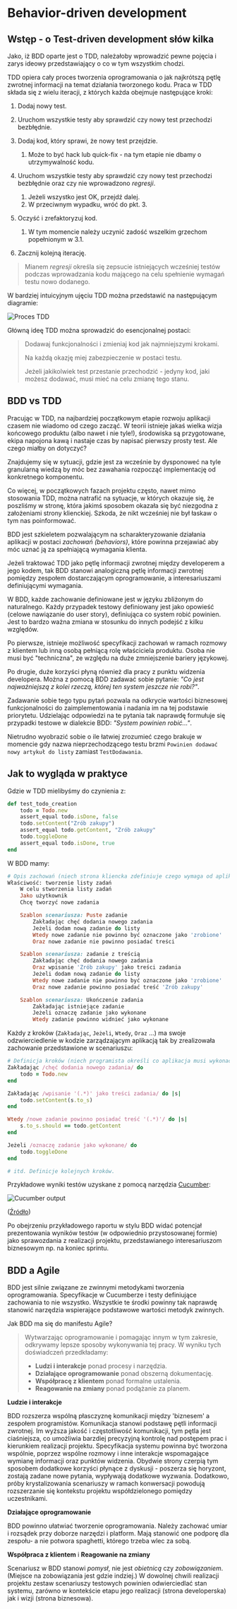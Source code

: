 Behavior-driven development
===

Wstęp - o Test-driven development słów kilka
---

Jako, iż BDD oparte jest o TDD, należałoby wprowadzić pewne pojęcia i zarys ideowy przedstawiający o co w tym wszystkim
chodzi.

TDD opiera cały proces tworzenia oprogramowania o jak najkrótszą pętlę zwrotnej informacji na temat działania
tworzonego kodu.
Praca w TDD składa się z wielu iteracji, z których każda obejmuje następujące kroki:

1. Dodaj nowy test.
2. Uruchom wszystkie testy aby sprawdzić czy nowy test przechodzi bezbłędnie.
3. Dodaj kod, który sprawi, że nowy test przejdzie.

    1. Może to być hack lub quick-fix - na tym etapie nie dbamy o utrzymywalność kodu.

4. Uruchom wszystkie testy aby sprawdzić czy nowy test przechodzi bezbłędnie oraz czy nie wprowadzono *regresji*.

    1. Jeżeli wszystko jest OK, przejdź dalej.
    2. W przeciwnym wypadku, wróć do pkt. 3.

5. Oczyść i zrefaktoryzuj kod.

    1. W tym momencie należy uczynić zadość wszelkim grzechom popełnionym w 3.1.

6. Zacznij kolejną iterację.

> Mianem *regresji* określa się zepsucie istniejących wcześniej testów podczas wprowadzania kodu mającego na celu
> spełnienie wymagań testu nowo dodanego.

W bardziej intuicyjnym ujęciu TDD można przedstawić na następującym diagramie:

![Proces TDD](assets/tdd.png)

Główną ideę TDD można sprowadzić do esencjonalnej postaci:

> Dodawaj funkcjonalności i zmieniaj kod jak najmniejszymi krokami.
>
> Na każdą okazję miej zabezpieczenie w postaci testu.
>
> Jeżeli jakikolwiek test przestanie przechodzić - jedyny kod, jaki możesz dodawać, musi mieć na celu zmianę tego stanu.

BDD vs TDD
---

Pracując w TDD, na najbardziej początkowym etapie rozwoju aplikacji czasem nie wiadomo od czego zacząć.
W teorii istnieje jakaś wielka wizja końcowego produktu (albo nawet i nie tyle!), środowiska są przygotowane, ekipa
napojona kawą i nastaje czas by napisać pierwszy prosty test.
Ale czego miałby on dotyczyć?

Znajdujemy się w sytuacji, gdzie jest za wcześnie by dysponoweć na tyle granularną wiedzą by móc bez zawahania rozpocząć
implementację od konkretnego komponentu.

Co więcej, w początkowych fazach projektu często, nawet mimo stosowania TDD, można natrafić na sytuacje, w których
okazuje się, że poszliśmy w stronę, która jakimś sposobem okazała się być niezgodna z założeniami strony klienckiej.
Szkoda, że nikt wcześniej nie był łaskaw o tym nas poinformować.

BDD jest szkieletem pozwalającym na scharakteryzowanie działania aplikacji w postaci *zachowań (behaviors)*, które
powinna przejawiać aby móc uznać ją za spełniającą wymagania klienta.

Jeżeli traktować TDD jako pętlę informacji zwrotnej między developerem a jego kodem, tak BDD stanowi analogiczną pętlę
informacji zwrotnej pomiędzy zespołem dostarczającym oprogramowanie, a interesariuszami definiującymi wymagania.

W BDD, każde zachowanie definiowane jest w języku zbliżonym do naturalnego. Każdy przypadek testowy definiowany jest
jako opowieść (celowe nawiązanie do user story), definiująca co system robić powinien. Jest to bardzo ważna zmiana w
stosunku do innych podejść z kilku względów.

Po pierwsze, istnieje możliwość specyfikacji zachowań w ramach rozmowy z klientem lub inną osobą pełniącą rolę
właściciela produktu.
Osoba nie musi być "techniczna", ze względu na duże zmniejszenie bariery językowej.

Po drugie, duże korzyści płyną również dla pracy z punktu widzenia developera.
Można z pomocą BDD zadawać sobie pytanie: _"Co jest najważniejszą z kolei rzeczą, której ten system jeszcze nie robi?"_.

Zadawanie sobie tego typu pytań pozwala na odkrycie wartości biznesowej funkcjonalności do zaimplementowania i nadania
im na tej podstawie priorytetu. 
Udzielając odpowiedzi na te pytania tak naprawdę formułuje się przypadki testowe w dialekcie BDD:
_"System powinien robić..."_.

Nietrudno wyobrazić sobie o ile łatwiej zrozumieć czego brakuje w momencie gdy nazwa nieprzechodzącego testu brzmi
`Powinien dodawać nowy artykuł do listy` zamiast `TestDodawania`.


Jak to wygląda w praktyce
---

Gdzie w TDD mielibyśmy do czynienia z:

```ruby
def test_todo_creation
    todo = Todo.new
    assert_equal todo.isDone, false
    todo.setContent("Zrób zakupy")
    assert_equal todo.getContent, "Zrób zakupy"
    todo.toggleDone
    assert_equal todo.isDone, true
end
```

W BDD mamy:

```ruby
# Opis zachowań (niech strona kliencka zdefiniuje czego wymaga od aplikacji)
Właściwość: tworzenie listy zadań
    W celu stworzenia listy zadań
    Jako użytkownik
    Chcę tworzyć nowe zadania

    Szablon scenariusza: Puste zadanie
        Zakładając chęć dodania nowego zadania
        Jeżeli dodam nową zadanie do listy
        Wtedy nowe zadanie nie powinno być oznaczone jako 'zrobione'
        Oraz nowe zadanie nie powinno posiadać treści

    Szablon scenariusza: zadanie z treścią
        Zakładając chęć dodania nowego zadania
        Oraz wpisanie 'Zrób zakupy' jako treści zadania
        Jeżeli dodam nową zadanie do listy
        Wtedy nowe zadanie nie powinno być oznaczone jako 'zrobione'
        Oraz nowe zadanie powinno posiadać treść 'Zrób zakupy'

    Szablon scenariusza: Ukończenie zadania
        Zakładając istniejące zadanie
        Jeżeli oznaczę zadanie jako wykonane
        Wtedy zadanie powinno widnieć jako wykonane
```

Każdy z kroków (`Zakładając`, `Jeżeli`, `Wtedy`, `Oraz` ...) ma swoje odzwierciedlenie w kodzie zarządzającym
aplikacją tak by zrealizowała zachowanie przedstawione w scenariuszu:

```ruby
# Definicja kroków (niech programista określi co aplikacja musi wykonać by zrealizować dane zachowanie)
Zakładając /chęć dodania nowego zadania/ do
    todo = Todo.new
end

Zakładając /wpisanie '(.*)' jako treści zadania/ do |s|
    todo.setContent(s.to_s)
end

Wtedy /nowe zadanie powinno posiadać treść '(.*)'/ do |s|
    s.to_s.should == todo.getContent
end

Jeżeli /oznaczę zadanie jako wykonane/ do
    todo.toggleDone
end

# itd. Definicje kolejnych kroków.
```

Przykładowe wyniki testów uzyskane z pomocą narzędzia [Cucumber](http://cukes.info/):

![Cucumber output](http://1.bp.blogspot.com/_X3kaawac_g4/S69i_yGY6OI/AAAAAAAAAzA/njwSl_k0cgE/s1600/Cucumber_Report.png)

([Źródło](http://blog.jonasbandi.net/2010/03/classifying-bdd-tools-unit-test-driven.html))

Po obejrzeniu przykładowego raportu w stylu BDD widać potencjał prezentowania wyników testów (w odpowiednio
przystosowanej formie) jako sprawozdania z realizacji projektu, przedstawianego interesariuszom biznesowym np. na koniec
sprintu.

BDD a Agile
---

BDD jest silnie związane ze zwinnymi metodykami tworzenia oprogramowania.
Specyfikacje w Cucumberze i testy definiujące zachowania to nie wszystko.
Wszystkie te środki powinny tak naprawdę stanowić narzędzia wspierające podstawowe wartości metodyk zwinnych.

Jak BDD ma się do manifestu Agile?

> Wytwarzając oprogramowanie i pomagając innym w tym zakresie, odkrywamy lepsze sposoby wykonywania tej pracy.
> W wyniku tych doświadczeń przedkładamy:
>
> * **Ludzi i interakcje** ponad procesy i narzędzia.
> * **Działające oprogramowanie** ponad obszerną dokumentację.
> * **Współpracę z klientem** ponad formalne ustalenia.
> * **Reagowanie na zmiany** ponad podążanie za planem.

**Ludzie i interakcje**

BDD rozszerza wspólną płasczyznę komunikacji między 'biznesem' a zespołem programistów.
Komunikacja stanowi podstawę pętli informacji zwrotnej.
Im wyższa jakość i częstotliwość komunikacji, tym pętla jest ciaśniejsza, co umożliwia barzdiej precyzyjną kontrolę nad
postępem prac i kierunkiem realizacji projektu.
Specyfikacja systemu powinna być tworzona wspólnie, poprzez wspólne rozmowy i inne interakcje wspomagające wymianę
informacji oraz punktów widzenia. Obydwie strony czerpią tym sposobem dodatkowe korzyści płynące z dyskusji -
poszerza się horyzont, zostają zadane nowe pytania, wypływają dodatkowe wyzwania. Dodatkowo, próby krystalizowania
scenariuszy w ramach konwersacji powodują rozszerzanie się kontekstu projektu współdzielonego pomiędzy uczestnikami.

**Działające oprogramowanie**

BDD powinno ułatwiać tworzenie oprogramowania. Należy zachować umiar i rozsądek przy 
doborze narzędzi i platform. Mają stanowić one podporę dla zespołu- a nie potwora spaghetti, którego trzeba wlec za sobą.

**Współpraca z klientem** i **Reagowanie na zmiany**

Scenariusz w BDD stanowi *pomysł*, nie jest *obietnicą* czy *zobowiązaniem*.
(Miejsce na zobowiązania jest gdzie indziej.)
W dowolnej chwili realizacji projektu zestaw scenariuszy testowych powinien odwierciedlać stan systemu, zarówno w
kontekście etapu jego realizacji (strona developerska) jak i wizji (strona biznesowa).